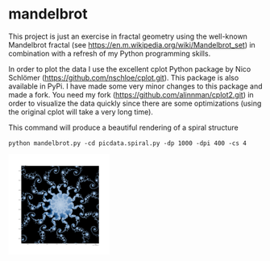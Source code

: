 # mandelbrot
 
This project is just an exercise in fractal geometry using the well-known Mandelbrot fractal (see https://en.m.wikipedia.org/wiki/Mandelbrot_set) in combination with a refresh of my Python programming skills. 

In order to plot the data I use the excellent cplot Python package by Nico Schlömer (https://github.com/nschloe/cplot.git). This package is also available in PyPi. 
I have made some very minor changes to this package and made a fork. You need my fork (https://github.com/alinnman/cplot2.git) in order to visualize the data quickly since there are some optimizations (using the original cplot will take a very long time). 

This command will produce a beautiful rendering of a spiral structure

    python mandelbrot.py -cd picdata.spiral.py -dp 1000 -dpi 400 -cs 4

[<img alt="alt_text" width="200px" src="mandelbrot_illustration.png" />](https://www.google.com/)
